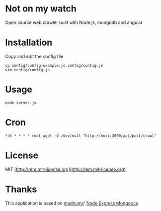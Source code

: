 # Not on my watch

Open source web crawler built with Node.js, mongodb and angular

# Installation

Copy and edit the config file

    cp config/config-example.js config/config.js
    vim config/config.js

# Usage

    node server.js

# Cron

    */5 * * * * root wget -O /dev/null "http://host:3000/api/post/crawl"

# License

MIT [http://rem.mit-license.org](http://rem.mit-license.org)

# Thanks

This application is based on [madhums](https://github.com/madhums)' [Node Express Mongoose](https://github.com/madhums/node-express-mongoose)
